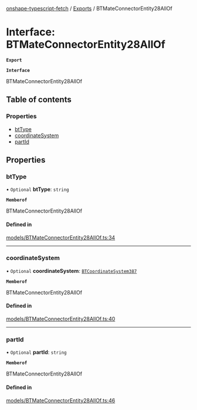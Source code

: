 [onshape-typescript-fetch](../README.md) / [Exports](../modules.md) / BTMateConnectorEntity28AllOf

# Interface: BTMateConnectorEntity28AllOf

**`Export`**

**`Interface`**

BTMateConnectorEntity28AllOf

## Table of contents

### Properties

- [btType](BTMateConnectorEntity28AllOf.md#bttype)
- [coordinateSystem](BTMateConnectorEntity28AllOf.md#coordinatesystem)
- [partId](BTMateConnectorEntity28AllOf.md#partid)

## Properties

### btType

• `Optional` **btType**: `string`

**`Memberof`**

BTMateConnectorEntity28AllOf

#### Defined in

[models/BTMateConnectorEntity28AllOf.ts:34](https://github.com/toebes/onshape-typescript-fetch/blob/3e11ae1/models/BTMateConnectorEntity28AllOf.ts#L34)

___

### coordinateSystem

• `Optional` **coordinateSystem**: [`BTCoordinateSystem387`](BTCoordinateSystem387.md)

**`Memberof`**

BTMateConnectorEntity28AllOf

#### Defined in

[models/BTMateConnectorEntity28AllOf.ts:40](https://github.com/toebes/onshape-typescript-fetch/blob/3e11ae1/models/BTMateConnectorEntity28AllOf.ts#L40)

___

### partId

• `Optional` **partId**: `string`

**`Memberof`**

BTMateConnectorEntity28AllOf

#### Defined in

[models/BTMateConnectorEntity28AllOf.ts:46](https://github.com/toebes/onshape-typescript-fetch/blob/3e11ae1/models/BTMateConnectorEntity28AllOf.ts#L46)
